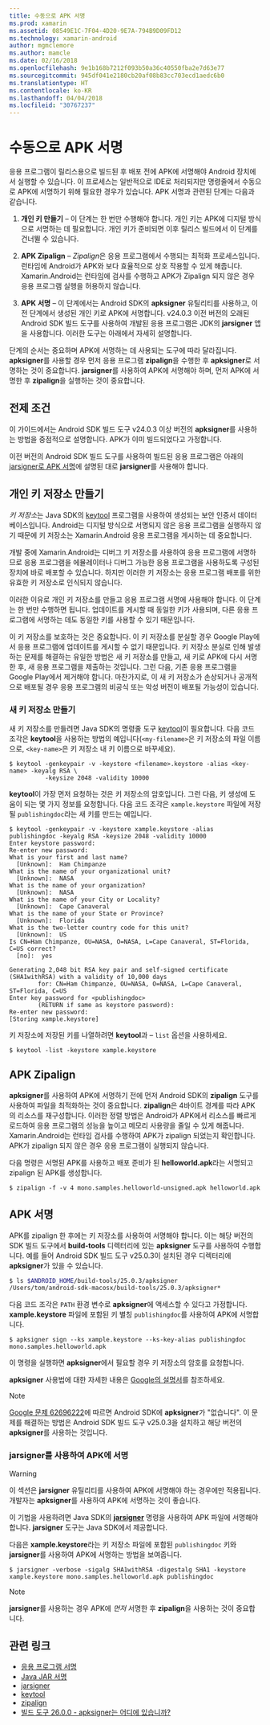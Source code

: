 ```yaml
---
title: 수동으로 APK 서명
ms.prod: xamarin
ms.assetid: 08549E1C-7F04-4D20-9E7A-794B9D09FD12
ms.technology: xamarin-android
author: mgmclemore
ms.author: mamcle
ms.date: 02/16/2018
ms.openlocfilehash: 9e1b168b7212f093b50a36c40550fba2e7d63e77
ms.sourcegitcommit: 945df041e2180cb20af08b83cc703ecd1aedc6b0
ms.translationtype: HT
ms.contentlocale: ko-KR
ms.lasthandoff: 04/04/2018
ms.locfileid: "30767237"
---
```

# <a name="manually-signing-the-apk"></a>수동으로 APK 서명


응용 프로그램이 릴리스용으로 빌드된 후 배포 전에 APK에 서명해야 Android 장치에서 실행할 수 있습니다. 이 프로세스는 일반적으로 IDE로 처리되지만 명령줄에서 수동으로 APK에 서명하기 위해 필요한 경우가 있습니다. APK 서명과 관련된 단계는 다음과 같습니다.

1.   **개인 키 만들기** &ndash; 이 단계는 한 번만 수행해야 합니다. 개인 키는 APK에 디지털 방식으로 서명하는 데 필요합니다.
    개인 키가 준비되면 이후 릴리스 빌드에서 이 단계를 건너뛸 수 있습니다.

2.   **APK Zipalign** &ndash; *Zipalign*은 응용 프로그램에서 수행되는 최적화 프로세스입니다. 런타임에 Android가 APK와 보다 효율적으로 상호 작용할 수 있게 해줍니다. Xamarin.Android는 런타임에 검사를 수행하고 APK가 Zipalign 되지 않은 경우 응용 프로그램 실행을 허용하지 않습니다.

3.  **APK 서명** &ndash; 이 단계에서는 Android SDK의 **apksigner** 유틸리티를 사용하고, 이전 단계에서 생성된 개인 키로 APK에 서명합니다. v24.0.3 이전 버전의 오래된 Android SDK 빌드 도구를 사용하여 개발된 응용 프로그램은 JDK의 **jarsigner** 앱을 사용합니다. 이러한 도구는 아래에서 자세히 설명합니다. 

단계의 순서는 중요하며 APK에 서명하는 데 사용되는 도구에 따라 달라집니다. **apksigner**를 사용할 경우 먼저 응용 프로그램 **zipalign**을 수행한 후 **apksigner**로 서명하는 것이 중요합니다.  **jarsigner**를 사용하여 APK에 서명해야 하며, 먼저 APK에 서명한 후 **zipalign**을 실행하는 것이 중요합니다. 



## <a name="prerequisites"></a>전제 조건

이 가이드에서는 Android SDK 빌드 도구 v24.0.3 이상 버전의 **apksigner**를 사용하는 방법을 중점적으로 설명합니다. APK가 이미 빌드되었다고 가정합니다.

이전 버전의 Android SDK 빌드 도구를 사용하여 빌드된 응용 프로그램은 아래의 [jarsigner로 APK 서명](#Sign_the_APK_with_jarsigner)에 설명된 대로 **jarsigner**를 사용해야 합니다.



## <a name="create-a-private-keystore"></a>개인 키 저장소 만들기

*키 저장소*는 Java SDK의 [keytool](https://docs.oracle.com/javase/8/docs/technotes/tools/unix/keytool.html) 프로그램을 사용하여 생성되는 보안 인증서 데이터베이스입니다. Android는 디지털 방식으로 서명되지 않은 응용 프로그램을 실행하지 않기 때문에 키 저장소는 Xamarin.Android 응용 프로그램을 게시하는 데 중요합니다.

개발 중에 Xamarin.Android는 디버그 키 저장소를 사용하여 응용 프로그램에 서명하므로 응용 프로그램을 에뮬레이터나 디버그 가능한 응용 프로그램을 사용하도록 구성된 장치에 바로 배포할 수 있습니다.
하지만 이러한 키 저장소는 응용 프로그램 배포를 위한 유효한 키 저장소로 인식되지 않습니다.

이러한 이유로 개인 키 저장소를 만들고 응용 프로그램 서명에 사용해야 합니다. 이 단계는 한 번만 수행하면 됩니다. 업데이트를 게시할 때 동일한 키가 사용되며, 다른 응용 프로그램에 서명하는 데도 동일한 키를 사용할 수 있기 때문입니다.

이 키 저장소를 보호하는 것은 중요합니다. 이 키 저장소를 분실할 경우 Google Play에서 응용 프로그램에 업데이트를 게시할 수 없기 때문입니다.
키 저장소 분실로 인해 발생하는 문제를 해결하는 유일한 방법은 새 키 저장소를 만들고, 새 키로 APK에 다시 서명한 후, 새 응용 프로그램을 제출하는 것입니다. 그런 다음, 기존 응용 프로그램을 Google Play에서 제거해야 합니다. 마찬가지로, 이 새 키 저장소가 손상되거나 공개적으로 배포될 경우 응용 프로그램의 비공식 또는 악성 버전이 배포될 가능성이 있습니다.



### <a name="create-a-new-keystore"></a>새 키 저장소 만들기

새 키 저장소를 만들려면 Java SDK의 명령줄 도구 [keytool](https://docs.oracle.com/javase/8/docs/technotes/tools/unix/keytool.html)이 필요합니다. 다음 코드 조각은 **keytool**을 사용하는 방법의 예입니다(`<my-filename>`은 키 저장소의 파일 이름으로, `<key-name>`은 키 저장소 내 키 이름으로 바꾸세요).

```shell
$ keytool -genkeypair -v -keystore <filename>.keystore -alias <key-name> -keyalg RSA \
          -keysize 2048 -validity 10000
```

**keytool**이 가장 먼저 요청하는 것은 키 저장소의 암호입니다. 그런 다음, 키 생성에 도움이 되는 몇 가지 정보를 요청합니다. 다음 코드 조각은 `xample.keystore` 파일에 저장될 `publishingdoc`라는 새 키를 만드는 예입니다.

```shell
$ keytool -genkeypair -v -keystore xample.keystore -alias publishingdoc -keyalg RSA -keysize 2048 -validity 10000
Enter keystore password:
Re-enter new password:
What is your first and last name?
  [Unknown]:  Ham Chimpanze
What is the name of your organizational unit?
  [Unknown]:  NASA
What is the name of your organization?
  [Unknown]:  NASA
What is the name of your City or Locality?
  [Unknown]:  Cape Canaveral
What is the name of your State or Province?
  [Unknown]:  Florida
What is the two-letter country code for this unit?
  [Unknown]:  US
Is CN=Ham Chimpanze, OU=NASA, O=NASA, L=Cape Canaveral, ST=Florida, C=US correct?
  [no]:  yes

Generating 2,048 bit RSA key pair and self-signed certificate (SHA1withRSA) with a validity of 10,000 days
        for: CN=Ham Chimpanze, OU=NASA, O=NASA, L=Cape Canaveral, ST=Florida, C=US
Enter key password for <publishingdoc>
        (RETURN if same as keystore password):
Re-enter new password:
[Storing xample.keystore]
```

키 저장소에 저장된 키를 나열하려면 **keytool**과 &ndash; `list` 옵션을 사용하세요.

```shell
$ keytool -list -keystore xample.keystore
```


## <a name="zipalign-the-apk"></a>APK Zipalign

**apksigner**를 사용하여 APK에 서명하기 전에 먼저 Android SDK의 **zipalign** 도구를 사용하여 파일을 최적화하는 것이 중요합니다. **zipalign**은 4바이트 경계를 따라 APK의 리소스를 재구성합니다. 이러한 정렬 방법은 Android가 APK에서 리소스를 빠르게 로드하여 응용 프로그램의 성능을 높이고 메모리 사용량을 줄일 수 있게 해줍니다. Xamarin.Android는 런타임 검사를 수행하여 APK가 zipalign 되었는지 확인합니다. APK가 zipalign 되지 않은 경우 응용 프로그램이 실행되지 않습니다.

다음 명령은 서명된 APK를 사용하고 배포 준비가 된 **helloworld.apk**라는 서명되고 zipalign 된 APK를 생성합니다.

```shell
$ zipalign -f -v 4 mono.samples.helloworld-unsigned.apk helloworld.apk
```


## <a name="sign-the-apk"></a>APK 서명

APK를 zipalign 한 후에는 키 저장소를 사용하여 서명해야 합니다. 이는 해당 버전의 SDK 빌드 도구에서 **build-tools** 디렉터리에 있는 **apksigner** 도구를 사용하여 수행합니다.  예를 들어 Android SDK 빌드 도구 v25.0.3이 설치된 경우 디렉터리에 **apksigner**가 있을 수 있습니다.

```bash
$ ls $ANDROID_HOME/build-tools/25.0.3/apksigner
/Users/tom/android-sdk-macosx/build-tools/25.0.3/apksigner*
```

다음 코드 조각은 `PATH` 환경 변수로 **apksigner**에 액세스할 수 있다고 가정합니다. **xample.keystore** 파일에 포함된 키 별칭 `publishingdoc`를 사용하여 APK에 서명합니다.

```shell
$ apksigner sign --ks xample.keystore --ks-key-alias publishingdoc mono.samples.helloworld.apk
```

이 명령을 실행하면 **apksigner**에서 필요할 경우 키 저장소의 암호를 요청합니다.

**apksigner** 사용법에 대한 자세한 내용은 [Google의 설명서](https://developer.android.com/studio/command-line/apksigner.html)를 참조하세요.

> [!NOTE]
> [Google 문제 62696222](https://issuetracker.google.com/issues/62696222)에 따르면 Android SDK에 **apksigner**가 "없습니다". 이 문제를 해결하는 방법은 Android SDK 빌드 도구 v25.0.3을 설치하고 해당 버전의 **apksigner**를 사용하는 것입니다.  


<a name="Sign_the_APK_with_jarsigner" />

### <a name="sign-the-apk-with-jarsigner"></a>jarsigner를 사용하여 APK에 서명

> [!WARNING]
> 이 섹션은 **jarsigner** 유틸리티를 사용하여 APK에 서명해야 하는 경우에만 적용됩니다. 개발자는 **apksigner**를 사용하여 APK에 서명하는 것이 좋습니다.

이 기법을 사용하려면 Java SDK의 **[jarsigner](https://docs.oracle.com/javase/8/docs/technotes/tools/windows/jarsigner.html)** 명령을 사용하여 APK 파일에 서명해야 합니다.  **jarsigner** 도구는 Java SDK에서 제공합니다. 

다음은 **xample.keystore**라는 키 저장소 파일에 포함된 `publishingdoc` 키와 **jarsigner**를 사용하여 APK에 서명하는 방법을 보여줍니다.

```shell
$ jarsigner -verbose -sigalg SHA1withRSA -digestalg SHA1 -keystore xample.keystore mono.samples.helloworld.apk publishingdoc
```

> [!NOTE]
> **jarsigner**를 사용하는 경우 APK에 _먼저_ 서명한 후 **zipalign**을 사용하는 것이 중요합니다.  



## <a name="related-links"></a>관련 링크

- [응용 프로그램 서명](https://source.android.com/security/apksigning/)
- [Java JAR 서명](https://docs.oracle.com/javase/8/docs/technotes~/jar/jar.html#Signed_JAR_File)
- [jarsigner](https://docs.oracle.com/javase/8/docs/technotes/tools/windows/jarsigner.html)
- [keytool](https://docs.oracle.com/javase/8/docs/technotes/tools/unix/keytool.html)
- [zipalign](https://developer.android.com/studio/command-line/zipalign.html)
- [빌드 도구 26.0.0 - apksigner는 어디에 있습니까?](https://issuetracker.google.com/issues/62696222)
